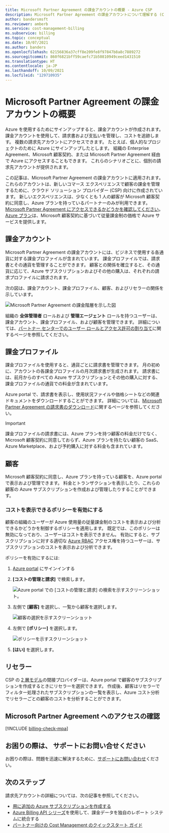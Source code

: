 ```yaml
---
title: Microsoft Partner Agreement の課金アカウントの概要 - Azure CSP
description: Microsoft Partner Agreement の課金アカウントについて理解する (CSP)
author: bandersmsft
ms.reviewer: amberb
ms.service: cost-management-billing
ms.subservice: billing
ms.topic: conceptual
ms.date: 10/07/2021
ms.author: banders
ms.openlocfilehash: 62156836a37cff8e209fe8f97847b8a8c7889272
ms.sourcegitcommit: 860f6821bff59caefc71b50810949ceed1431510
ms.translationtype: HT
ms.contentlocale: ja-JP
ms.lasthandoff: 10/09/2021
ms.locfileid: "129710935"
---
```

# <a name="get-started-with-your-microsoft-partner-agreement-billing-account"></a>Microsoft Partner Agreement の課金アカウントの概要

Azure を使用するためにサインアップすると、課金アカウントが作成されます。 課金アカウントを使用して、請求書および支払いを管理し、コストを追跡します。 複数の請求先アカウントにアクセスできます。 たとえば、個人的なプロジェクトのために Azure にサインアップしたとします。 組織の Enterprise Agreement、Microsoft 顧客契約、または Microsoft Partner Agreement 経由で Azure にアクセスすることもできます。 これらのシナリオごとに、個別の請求先アカウントが提供されます。

この記事は、Microsoft Partner Agreement の課金アカウントに適用されます。 これらのアカウントは、新しいコマース エクスペリエンスで顧客の課金を管理するために、クラウド ソリューション プロバイダー (CSP) 向けに作成されています。 新しいエクスペリエンスは、少なくとも 1 人の顧客が Microsoft 顧客契約に同意し、Azure プランを持っているパートナーのみが利用できます。 [Microsoft Partner Agreement にアクセスできるかどうかを確認してください](#check-access-to-a-microsoft-partner-agreement)。 [Azure プラン](https://azure.microsoft.com/pricing/purchase-options/microsoft-customer-agreement/)は、Microsoft 顧客契約に基づいて従量課金制の価格で Azure サービスを提供します。

## <a name="your-billing-account"></a>課金アカウント

Microsoft Partner Agreement の課金アカウントには、ビジネスで使用する各通貨に対する課金プロファイルが含まれています。 課金プロファイルでは、請求書とその通貨を管理することができます。 顧客との関係を確立すると、その通貨に応じて、Azure サブスクリプションおよびその他の購入は、それぞれの請求プロファイルに請求されます。

次の図は、課金アカウント、課金プロファイル、顧客、およびリセラーの関係を示しています。

![Microsoft Partner Agreement の課金階層を示した図](./media/mpa-overview/mpa-hierarchy.svg)

組織の **全体管理者** ロールおよび **管理エージェント** ロールを持つユーザーは、課金アカウント、課金プロファイル、および顧客を管理できます。 詳細については、[パートナー センターでのユーザー ロールとアクセス許可の割り当て](/partner-center/permissions-overview)に関するページを参照してください。

## <a name="billing-profiles"></a>課金プロファイル

課金プロファイルを使用すると、通貨ごとに請求書を管理できます。 月の初めに、アカウントの各課金プロファイルの月次請求書が生成されます。 請求書には、前月からのすべての Azure サブスクリプションとその他の購入に対する、課金プロファイルの通貨での料金が含まれています。

Azure portal で、請求書を表示し、使用状況ファイルや価格シートなどの関連ドキュメントをダウンロードすることができます。 詳細については、[Microsoft Partner Agreement の請求書のダウンロード](download-azure-invoice.md)に関するページを参照してください。

> [!IMPORTANT]
>
> 課金プロファイルの請求書には、Azure プランを持つ顧客の料金だけでなく、Microsoft 顧客契約に同意しておらず、Azure プランを持たない顧客の SaaS、Azure Marketplace、および予約購入に対する料金も含まれています。

## <a name="customers"></a>顧客

Microsoft 顧客契約に同意し、Azure プランを持っている顧客を、Azure portal で表示および管理できます。 料金とトランザクションを表示したり、これらの顧客の Azure サブスクリプションを作成および管理したりすることができます。

### <a name="enable-policy-to-give-visibility-into-cost"></a>コストを表示できるポリシーを有効にする

顧客の組織のユーザーが Azure 使用量の従量課金制のコストを表示および分析できるかどうかを制御するポリシーを適用します。 既定では、このポリシーは無効になっており、ユーザーはコストを表示できません。 有効にすると、サブスクリプションに対する適切な [Azure RBAC](../../role-based-access-control/overview.md) アクセス権を持つユーザーは、サブスクリプションのコストを表示および分析できます。

ポリシーを有効にするには:

1. [Azure portal](https://portal.azure.com) にサインインする

1. **[コストの管理と請求]** で検索します。

   ![Azure portal での [コストの管理と請求] の検索を示すスクリーンショット。](./media/mpa-overview/search-cmb.png)

1. 左側で **[顧客]** を選択し、一覧から顧客を選択します。

   ![顧客の選択を示すスクリーンショット](./media/mpa-overview/mpa-customers.png)

1. 左側で **[ポリシー]** を選択します。

   ![ポリシーを示すスクリーンショット](./media/mpa-overview/mpa-change-policy.png)

1. **[はい]** を選択します。

## <a name="resellers"></a>リセラー

CSP の [2 層モデル](/partner-center)の間接プロバイダーは、Azure portal で顧客のサブスクリプションを作成するときにリセラーを選択できます。 作成後、顧客はリセラーでフィルター処理されたサブスクリプションの一覧を表示し、Azure コスト分析でリセラーごとの顧客のコストを分析することができます。

## <a name="check-access-to-a-microsoft-partner-agreement"></a>Microsoft Partner Agreement へのアクセスの確認
[!INCLUDE [billing-check-mpa](../../../includes/billing-check-mpa.md)]

## <a name="need-help-contact-support"></a>お困りの際は、 サポートにお問い合せください

お困りの際は、問題を迅速に解決するために、[サポートにお問い合わせ](https://portal.azure.com/?#blade/Microsoft_Azure_Support/HelpAndSupportBlade)ください。

## <a name="next-steps"></a>次のステップ

請求先アカウントの詳細については、次の記事を参照してください。

- [ 用に追加の Azure サブスクリプションを作成する](../manage/create-subscription.md)
- [Azure Billing API シリーズ](/rest/api/billing/)を使用して、課金データを独自のレポート システムに統合する
- [パートナー向けの Cost Management のクイックスタート ガイド](../costs/get-started-partners.md)
